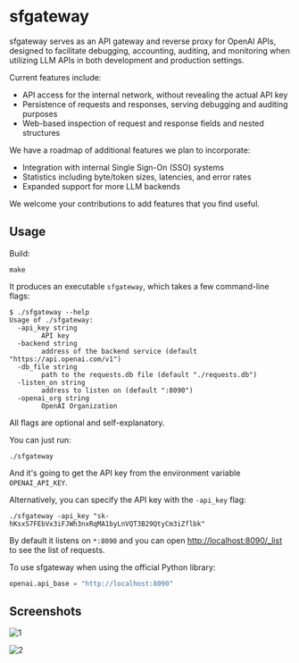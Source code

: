 # sfgateway

sfgateway serves as an API gateway and reverse proxy for OpenAI APIs, designed
to facilitate debugging, accounting, auditing, and monitoring when utilizing LLM
APIs in both development and production settings.

Current features include:

- API access for the internal network, without revealing the actual API key
- Persistence of requests and responses, serving debugging and auditing purposes
- Web-based inspection of request and response fields and nested structures

We have a roadmap of additional features we plan to incorporate:

- Integration with internal Single Sign-On (SSO) systems
- Statistics including byte/token sizes, latencies, and error rates
- Expanded support for more LLM backends

We welcome your contributions to add features that you find useful.

## Usage

Build:

    make

It produces an executable `sfgateway`, which takes a few command-line flags:

```
$ ./sfgateway --help
Usage of ./sfgateway:
  -api_key string
        API key
  -backend string
        address of the backend service (default "https://api.openai.com/v1")
  -db_file string
        path to the requests.db file (default "./requests.db")
  -listen_on string
        address to listen on (default ":8090")
  -openai_org string
        OpenAI Organization
```

All flags are optional and self-explanatory.

You can just run:

    ./sfgateway

And it's going to get the API key from the environment variable
`OPENAI_API_KEY`.

Alternatively, you can specify the API key with the `-api_key` flag:

    ./sfgateway -api_key "sk-hKsxS7FEbVx3iFJWh3nxRqMA1byLnVQT3B29QtyCm3iZflbk"

By default it listens on `*:8090` and you can open
[http://localhost:8090/\_list](http://localhost:8090/_list)
to see the list of requests.

To use sfgateway when using the official Python library:

```py
openai.api_base = "http://localhost:8090"
```

## Screenshots

![1](https://github.com/specful-ai/sfgateway/assets/196279/5a4c6bba-e938-4621-bf77-1866da808648)

![2](https://github.com/specful-ai/sfgateway/assets/196279/bf40fb65-d9d2-4aad-bcd2-57da80cb8115)
